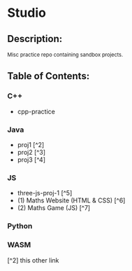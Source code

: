 # Studio
## Description:
<sub>
  Misc practice repo containing sandbox projects.
</sub>

## Table of Contents:

### C++
- cpp-practice 

### Java
- proj1 [^2]
- proj2 [^3]
- proj3 [^4]

### JS
- three-js-proj-1 [^5]
- (1) Maths Website (HTML & CSS) [^6]
- (2) Maths Game (JS) [^7]

### Python

### WASM


[^2] this other link
